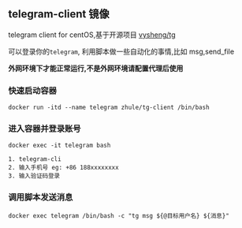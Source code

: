 ## telegram-client 镜像

telegram client for centOS,基于开源项目 [vysheng/tg](http://github.com/vysheng/tg)

可以登录你的`telegram`, 利用脚本做一些自动化的事情,比如 msg,send_file

**外网环境下才能正常运行,不是外网环境请配置代理后使用**

### 快速启动容器
```text
docker run -itd --name telegram zhule/tg-client /bin/bash
```
### 进入容器并登录账号
```text
docker exec -it telegram bash

1. telegram-cli
2. 输入手机号 eg: +86 188xxxxxxxx
3. 输入验证码登录
```
### 调用脚本发送消息
```text
docker exec telegram /bin/bash -c "tg msg ${@目标用户名} ${消息}"
```


